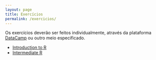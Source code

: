 ```yaml
---
layout: page
title: Exercícios
permalink: /exercicios/
---
```



Os exercícios deverão ser feitos individualmente, através da plataforma [DataCamp](https://www.datacamp.com) ou outro meio especificado. 

* [Introduction to R](https://www.datacamp.com/courses/free-introduction-to-r)
* [Intermediate R](https://www.datacamp.com/courses/intermediate-r)
